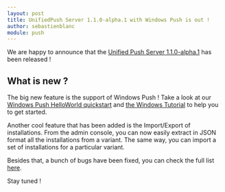 ```yaml
---
layout: post
title: UnifiedPush Server 1.1.0-alpha.1 with Windows Push is out !
author: sebastienblanc
module: push
---
```


We are happy to announce that the [Unified Push Server 1.1.0-alpha.1](https://github.com/aerogear/aerogear-unifiedpush-server/releases/tag/1.1.0-alpha.1) has been released ! 

## What is new ?

The big new feature is the support of Windows Push ! Take a look at our [Windows Push HelloWorld quickstart](https://github.com/aerogear/aerogear-push-helloworld/tree/master/windows) and [the Windows Tutorial](http://aerogear.org/docs/unifiedpush/aerogear-push-windows/) to help you to get started.

Another cool feature that has been added is the Import/Export of installations. From the admin console, you can now easily extract in JSON format all the installations from a variant. The same way, you can import a set of installations for a particular variant.

Besides that, a bunch of bugs have been fixed, you can check the full list [here](https://issues.jboss.org/browse/AGPUSH/fixforversion/12326300?selectedTab=com.atlassian.jira.jira-projects-plugin:version-issues-panel).

Stay tuned ! 

